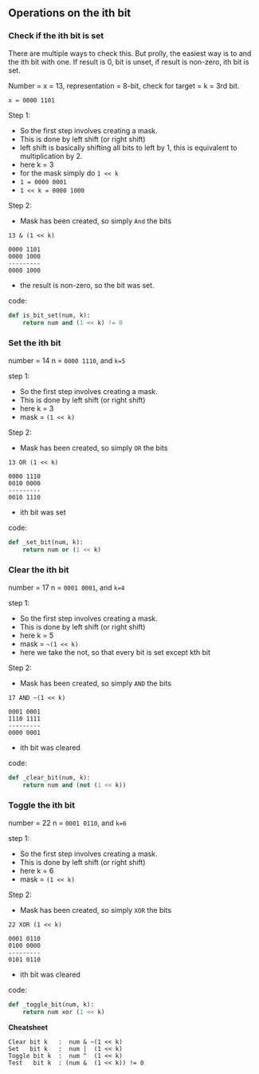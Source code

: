 ## Operations on the ith bit

### Check if the ith bit is set

There are multiple ways to check this. But prolly, the easiest way is to and the ith bit with one.
If result is 0, bit is unset, if result is non-zero, ith bit is set.

Number = x = 13, representation = 8-bit, check for target = k = 3rd bit.

`x = 0000 1101`

Step 1:
- So the first step involves creating a mask.
- This is done by left shift (or right shift)
- left shift is basically shifting all bits to left by 1, this is equivalent to multiplication by 2.
- here k = 3
- for the mask simply do `1 << k`
- `1 = 0000 0001`
- `1 << k = 0000 1000`

Step 2:
- Mask has been created, so simply `And` the bits
```text
13 & (1 << k)

0000 1101
0000 1000
---------
0000 1000
```
- the result is non-zero, so the bit was set.

code:
```python
def is_bit_set(num, k):
    return num and (1 << k) != 0
```


### Set the ith bit

number = 14
n = `0000 1110`, and `k=5`

step 1:
- So the first step involves creating a mask.
- This is done by left shift (or right shift)
- here k = 3
- mask = `(1 << k)`

Step 2:
- Mask has been created, so simply `OR` the bits
```text
13 OR (1 << k)

0000 1110
0010 0000
---------
0010 1110
```
- ith bit was set

code:
```python
def _set_bit(num, k):
    return num or (1 << k)
```


### Clear the ith bit

number = 17
n = `0001 0001`, and `k=4`

step 1:
- So the first step involves creating a mask.
- This is done by left shift (or right shift)
- here k = 5
- mask = `~(1 << k)`
- here we take the not, so that every bit is set except kth bit

Step 2:
- Mask has been created, so simply `AND` the bits
```text
17 AND ~(1 << k)

0001 0001
1110 1111
---------
0000 0001
```
- ith bit was cleared

code:
```python
def _clear_bit(num, k):
    return num and (not (1 << k))
```


### Toggle the ith bit

number = 22
n = `0001 0110`, and `k=6`

step 1:
- So the first step involves creating a mask.
- This is done by left shift (or right shift)
- here k = 6
- mask = `(1 << k)`

Step 2:
- Mask has been created, so simply `XOR` the bits
```text
22 XOR (1 << k)

0001 0110
0100 0000
---------
0101 0110
```
- ith bit was cleared

code:
```python
def _toggle_bit(num, k):
    return num xor (1 << k)
```

**Cheatsheet**
```text
Clear bit k   :  num & ~(1 << k)
Set   bit k   :  num |  (1 << k)
Toggle bit k  :  num ^  (1 << k)
Test   bit k  : (num &  (1 << k)) != 0
```

